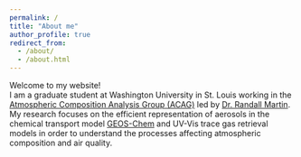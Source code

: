 ```yaml
---
permalink: /
title: "About me"
author_profile: true
redirect_from: 
  - /about/
  - /about.html
---
```


Welcome to my website!\
I am a graduate student at Washington University in St. Louis working in the [Atmospheric Composition Analysis Group (ACAG)](https://sites.wustl.edu/acag/) led by [Dr. Randall Martin](https://engineering.washu.edu/faculty/Randall-Martin.html). My research focuses on the efficient representation of aerosols in the chemical transport model [GEOS-Chem](https://geoschem.github.io/index.html) and UV-Vis trace gas retrieval models in order to understand the processes affecting atmospheric composition and air quality. 
 
